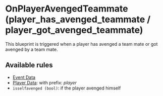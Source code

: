 # OnPlayerAvengedTeammate (player_has_avenged_teammate / player_got_avenged_teammate)

This blueprint is triggered when a player has avenged a team mate or got avenged by a team mate.

## Available rules

- [Event Data](../rules/GlobalEventData.md)
- [Player Data](../rules/GlobalPlayerData.md): with prefix: *player*
- `isselfavenged (bool)`: if the player avenged himself
